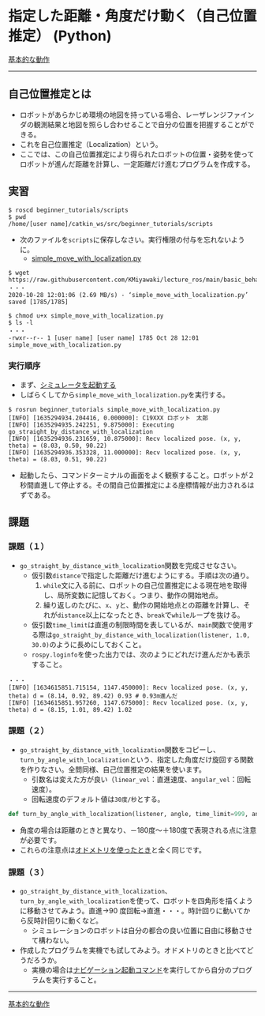 # 指定した距離・角度だけ動く（自己位置推定） (Python)

[基本的な動作](./Home.md)

---

## 自己位置推定とは

- ロボットがあらかじめ環境の地図を持っている場合、レーザレンジファインダの観測結果と地図を照らし合わせることで自分の位置を把握することができる。
- これを自己位置推定（Localization）という。
- ここでは、この自己位置推定により得られたロボットの位置・姿勢を使ってロボットが進んだ距離を計算し、一定距離だけ進むプログラムを作成する。

## 実習

```shell
$ roscd beginner_tutorials/scripts
$ pwd
/home/[user name]/catkin_ws/src/beginner_tutorials/scripts
```

- 次のファイルを`scripts`に保存しなさい。実行権限の付与を忘れないように。
  - [simple_move_with_localization.py](https://raw.githubusercontent.com/KMiyawaki/lecture_ros/main/basic_behaviors/simple_move/simple_move_with_localization.py)

```shell
$ wget https://raw.githubusercontent.com/KMiyawaki/lecture_ros/main/basic_behaviors/simple_move/simple_move_with_localization.py
・・・
2020-10-28 12:01:06 (2.69 MB/s) - ‘simple_move_with_localization.py’ saved [1785/1785]

$ chmod u+x simple_move_with_localization.py
$ ls -l
・・・
-rwxr--r-- 1 [user name] [user name] 1785 Oct 28 12:01 simple_move_with_localization.py
```

### 実行順序

- まず、[シミュレータを起動する](../stage_simulator/stage_simulator_01.md)
- しばらくしてから`simple_move_with_localization.py`を実行する。

```shell
$ rosrun beginner_tutorials simple_move_with_localization.py
[INFO] [1635294934.204416, 0.000000]: C19XXX ロボット　太郎
[INFO] [1635294935.242251, 9.875000]: Executing go_straight_by_distance_with_localization
[INFO] [1635294936.231659, 10.875000]: Recv localized pose. (x, y, theta) = (8.03, 0.50, 90.22)
[INFO] [1635294936.353328, 11.000000]: Recv localized pose. (x, y, theta) = (8.03, 0.51, 90.22)
```

- 起動したら、コマンドターミナルの画面をよく観察すること。ロボットが２秒間直進して停止する。その間自己位置推定による座標情報が出力されるはずである。

## 課題

### 課題（１）

- `go_straight_by_distance_with_localization`関数を完成させなさい。
  - 仮引数`distance`で指定した距離だけ進むようにする。手順は次の通り。
    1. `while`文に入る前に、ロボットの自己位置推定による現在地を取得し、局所変数に記憶しておく。つまり、動作の開始地点。
    2. 繰り返しのたびに、`x`、`y`と、動作の開始地点との距離を計算し、それが`distance`以上になったとき、`break`で`while`ループを抜ける。
  - 仮引数`time_limit`は直進の制限時間を表しているが、`main`関数で使用する際は`go_straight_by_distance_with_localization(listener, 1.0, 30.0)`のように長めにしておくこと。
  - `rospy.loginfo`を使った出力では、次のようにどれだけ進んだかも表示すること。

```shell
・・・
[INFO] [1634615851.715154, 1147.450000]: Recv localized pose. (x, y, theta) d = (8.14, 0.92, 89.42) 0.93 # 0.93m進んだ
[INFO] [1634615851.957260, 1147.675000]: Recv localized pose. (x, y, theta) d = (8.15, 1.01, 89.42) 1.02
```

### 課題（２）

- `go_straight_by_distance_with_localization`関数をコピーし、`turn_by_angle_with_localization`という、指定した角度だけ旋回する関数を作りなさい。全問同様、自己位置推定の結果を使います。
  - 引数名は変えた方が良い（`linear_vel`：直進速度、`angular_vel`：回転速度）。
  - 回転速度のデフォルト値は`30度/秒`とする。

```python
def turn_by_angle_with_localization(listener, angle, time_limit=999, angular_vel=???, cmd_vel="/cmd_vel") # 初期値はどうする？
```

- 角度の場合は距離のときと異なり、－180度～＋180度で表現される点に注意が必要です。
- これらの注意点は[オドメトリを使ったとき](./simple_move_py_02.md#問題２)と全く同じです。

### 課題（３）

- `go_straight_by_distance_with_localization`、`turn_by_angle_with_localization`を使って、ロボットを四角形を描くように移動させてみよう。直進->90 度回転->直進・・・。時計回りに動いてから反時計回りに動くなど。
  - シミュレーションのロボットは自分の都合の良い位置に自由に移動させて構わない。
- 作成したプログラムを実機でも試してみよう。オドメトリのときと比べてどうだろうか。
  - 実機の場合は[ナビゲーション起動コマンド](https://github.com/KMiyawaki/oit_navigation_minibot_light_01#%E3%83%8A%E3%83%93%E3%82%B2%E3%83%BC%E3%82%B7%E3%83%A7%E3%83%B3)を実行してから自分のプログラムを実行すること。

---

[基本的な動作](./Home.md)
